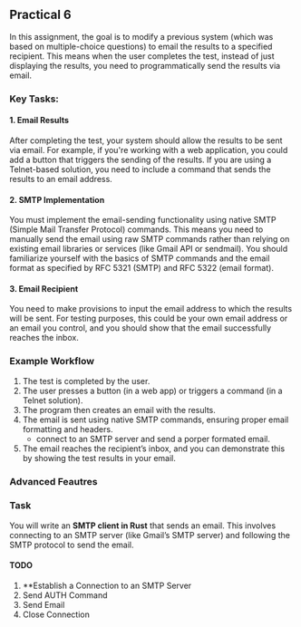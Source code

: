 ## Practical 6
In this assignment, the goal is to modify a previous system (which was based on multiple-choice questions) to email the results to a specified recipient. 
This means when the user completes the test, instead of just displaying the results, you need to programmatically send the results via email.

### Key Tasks:

#### 1. Email Results
After completing the test, your system should allow the results to be sent via email. For example, if you're working with a web application, you could add a button that triggers the sending of the results. If you are using a Telnet-based solution, you need to include a command that sends the results to an email address.

#### 2. SMTP Implementation
You must implement the email-sending functionality using native SMTP (Simple Mail Transfer Protocol) commands. 
This means you need to manually send the email using raw SMTP commands rather than relying on existing email libraries or services (like Gmail API or sendmail). 
You should familiarize yourself with the basics of SMTP commands and the email format as specified by RFC 5321 (SMTP) and RFC 5322 (email format).

#### 3. Email Recipient
You need to make provisions to input the email address to which the results will be sent. 
For testing purposes, this could be your own email address or an email you control, and you should show that the email successfully reaches the inbox.

### Example Workflow
1. The test is completed by the user.
2. The user presses a button (in a web app) or triggers a command (in a Telnet solution).
3. The program then creates an email with the results.
4. The email is sent using native SMTP commands, ensuring proper email formatting and headers.
    - connect to an SMTP server and send a porper formated email.
5. The email reaches the recipient’s inbox, and you can demonstrate this by showing the test results in your email.

### Advanced Feautres


### Task
You will write an **SMTP client in Rust** that sends an email. 
This involves connecting to an SMTP server (like Gmail’s SMTP server) and following the SMTP protocol to send the email.

#### TODO
1. **Establish a Connection to an SMTP Server
2. Send AUTH Command
3. Send Email
4. Close Connection
